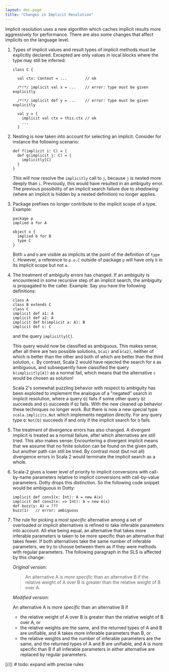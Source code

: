 ```yaml
---
layout: doc-page
title: "Changes in Implicit Resolution"
---
```


Implicit resolution uses a new algorithm which caches implicit results
more aggressively for performance. There are also some changes that
affect implicits on the language level.

 1. Types of implicit values and result types of implicit methods
    must be explicitly declared. Excepted are only values in local blocks
    where the type may still be inferred:

        class C {

          val ctx: Context = ...        // ok

          /*!*/ implicit val x = ...    // error: type must be given explicitly

          /*!*/ implicit def y = ...    // error: type must be given explicitly

          val y = {
            implicit val ctx = this.ctx // ok
            ...
          }

 2. Nesting is now taken into account for selecting an implicit.
    Consider for instance the following scenario:

        def f(implicit i: C) = {
          def g(implicit j: C) = {
            implicitly[C]
          }
        }

    This will now resolve the `implicitly` call to `j`, because `j` is nested
    more deeply than `i`. Previously, this would have resulted in an
    ambiguity error. The previous possibility of an implicit search failure
    due to _shadowing_ (where an implicit is hidden by a nested definition)
    no longer applies.

 3. Package prefixes no longer contribute to the implicit scope of a type.
    Example:

        package p
        implied a for A

        object o {
          implied b for B
          type C
        }

    Both `a` and `b` are visible as implicits at the point of the definition
    of `type C`. However, a reference to `p.o.C` outside of package `p` will
    have only `b` in its implicit scope but not `a`.

 4. The treatment of ambiguity errors has changed. If an ambiguity is encountered
    in some recursive step of an implicit search, the ambiguity is propagated to the caller.
    Example: Say you have the following definitions:

        class A
        class B extends C
        class C
        implicit def a1: A
        implicit def a2: A
        implicit def b(implicit a: A): B
        implicit def c: C

    and the query `implicitly[C]`.

    This query would now be classified as ambiguous. This makes sense, after all
    there are two possible solutions, `b(a1)` and `b(a2)`, neither of which is better
    than the other and both of which are better than the third solution, `c`.
    By contrast, Scala 2 would have rejected the search for `A` as
    ambiguous, and subsequently have classified the query `b(implicitly[A])` as a normal fail,
    which means that the alternative `c` would be chosen as solution!

    Scala 2's somewhat puzzling behavior with respect to ambiguity has been exploited to implement
    the analogue of a "negated" search in implicit resolution, where a query `Q1` fails if some
    other query `Q2` succeeds and `Q1` succeeds if `Q2` fails. With the new cleaned up behavior
    these techniques no longer work. But there is now a new special type `scala.implicits.Not`
    which implements negation directly. For any query type `Q`: `Not[Q]` succeeds if and only if
    the implicit search for `Q` fails.

 5. The treatment of divergence errors has also changed. A divergent implicit is
    treated as a normal failure, after which alternatives are still tried. This also makes
    sense: Encountering a divergent implicit means that we assume that no finite
    solution can be found on the given path, but another path can still be tried. By contrast
    most (but not all) divergence errors in Scala 2 would terminate the implicit
    search as a whole.

 6. Scala-2 gives a lower level of priority to implicit conversions with call-by-name
    parameters relative to implicit conversions with call-by-value parameters. Dotty
    drops this distinction. So the following code snippet would be ambiguous in Dotty:

        implicit def conv1(x: Int): A = new A(x)
        implicit def conv2(x: => Int): A = new A(x)
        def buzz(y: A) = ???
        buzz(1)   // error: ambiguous

 7. The rule for picking a _most specific_ alternative among a set of overloaded or implicit
    alternatives is refined to take inferable parameters into account. All else
    being equal, an alternative that takes more inferable parameters is taken to be more specific
    than an alternative that takes fewer. If both alternatives take the same number of
    inferable parameters, we try to choose between them as if they were methods with regular parameters.
    The following paragraph in the SLS is affected by this change:

    _Original version:_

    > An alternative A is _more specific_ than an alternative B if the relative weight of A over B is greater than the relative weight of B over A.

    _Modified version:_

    An alternative A is _more specific_ than an alternative B if

     - the relative weight of A over B is greater than the relative weight of B over A, or
     - the relative weights are the same, and the returned types of A and B are
       unifiable, and A takes more inferable parameters than B, or
     - the relative weights and the number of inferable parameters are the same, and
       the returned types of A and B are unifiable, and
       A is more specific than B if all inferable parameters in either alternative are
       replaced by regular parameters.

[//]: # todo: expand with precise rules
